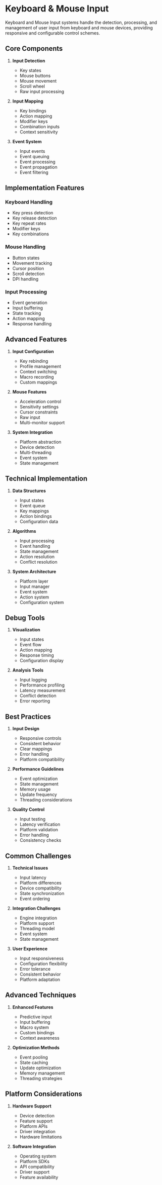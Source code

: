 # Keyboard & Mouse Input

Keyboard and Mouse Input systems handle the detection, processing, and management of user input from keyboard and mouse devices, providing responsive and configurable control schemes.

## Core Components

1. **Input Detection**
   - Key states
   - Mouse buttons
   - Mouse movement
   - Scroll wheel
   - Raw input processing

2. **Input Mapping**
   - Key bindings
   - Action mapping
   - Modifier keys
   - Combination inputs
   - Context sensitivity

3. **Event System**
   - Input events
   - Event queuing
   - Event processing
   - Event propagation
   - Event filtering

## Implementation Features

### Keyboard Handling
- Key press detection
- Key release detection
- Key repeat rates
- Modifier keys
- Key combinations

### Mouse Handling
- Button states
- Movement tracking
- Cursor position
- Scroll detection
- DPI handling

### Input Processing
- Event generation
- Input buffering
- State tracking
- Action mapping
- Response handling

## Advanced Features

1. **Input Configuration**
   - Key rebinding
   - Profile management
   - Context switching
   - Macro recording
   - Custom mappings

2. **Mouse Features**
   - Acceleration control
   - Sensitivity settings
   - Cursor constraints
   - Raw input
   - Multi-monitor support

3. **System Integration**
   - Platform abstraction
   - Device detection
   - Multi-threading
   - Event system
   - State management

## Technical Implementation

1. **Data Structures**
   - Input states
   - Event queue
   - Key mappings
   - Action bindings
   - Configuration data

2. **Algorithms**
   - Input processing
   - Event handling
   - State management
   - Action resolution
   - Conflict resolution

3. **System Architecture**
   - Platform layer
   - Input manager
   - Event system
   - Action system
   - Configuration system

## Debug Tools

1. **Visualization**
   - Input states
   - Event flow
   - Action mapping
   - Response timing
   - Configuration display

2. **Analysis Tools**
   - Input logging
   - Performance profiling
   - Latency measurement
   - Conflict detection
   - Error reporting

## Best Practices

1. **Input Design**
   - Responsive controls
   - Consistent behavior
   - Clear mappings
   - Error handling
   - Platform compatibility

2. **Performance Guidelines**
   - Event optimization
   - State management
   - Memory usage
   - Update frequency
   - Threading considerations

3. **Quality Control**
   - Input testing
   - Latency verification
   - Platform validation
   - Error handling
   - Consistency checks

## Common Challenges

1. **Technical Issues**
   - Input latency
   - Platform differences
   - Device compatibility
   - State synchronization
   - Event ordering

2. **Integration Challenges**
   - Engine integration
   - Platform support
   - Threading model
   - Event system
   - State management

3. **User Experience**
   - Input responsiveness
   - Configuration flexibility
   - Error tolerance
   - Consistent behavior
   - Platform adaptation

## Advanced Techniques

1. **Enhanced Features**
   - Predictive input
   - Input buffering
   - Macro system
   - Custom bindings
   - Context awareness

2. **Optimization Methods**
   - Event pooling
   - State caching
   - Update optimization
   - Memory management
   - Threading strategies

## Platform Considerations

1. **Hardware Support**
   - Device detection
   - Feature support
   - Platform APIs
   - Driver integration
   - Hardware limitations

2. **Software Integration**
   - Operating system
   - Platform SDKs
   - API compatibility
   - Driver support
   - Feature availability
